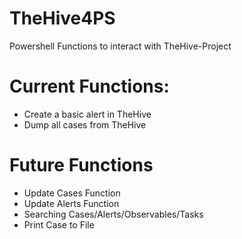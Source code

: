 # TheHive4PS
Powershell Functions to interact with TheHive-Project

# Current Functions:
* Create a basic alert in TheHive
* Dump all cases from TheHive

# Future Functions
* Update Cases Function
* Update Alerts Function
* Searching Cases/Alerts/Observables/Tasks
* Print Case to File
